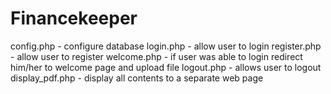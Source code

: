 # Financekeeper
config.php - configure database 
login.php - allow user to login
register.php - allow user to register
welcome.php - if user was able to login redirect him/her to welcome page and upload file
logout.php - allows user to logout
display_pdf.php - display all contents to a separate web page
